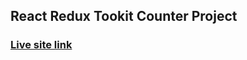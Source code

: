 ## React Redux Tookit Counter Project

### [Live site link](https://react-redux-toolkit-counter-project.vercel.app/)